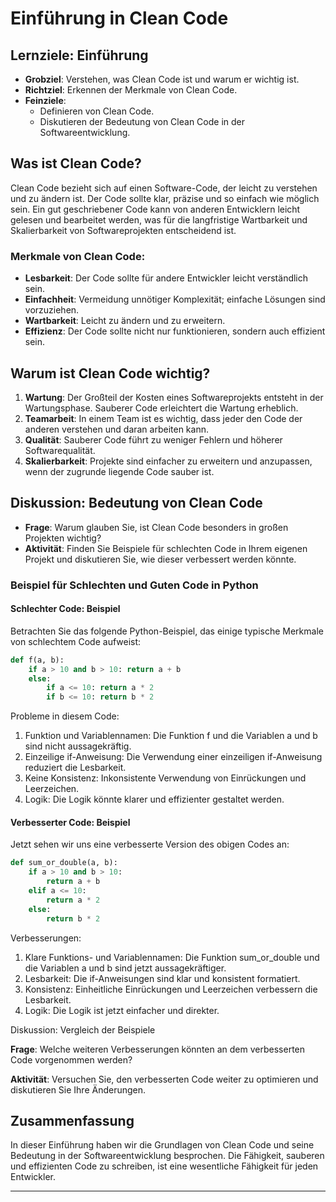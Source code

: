# Einführung in Clean Code

## Lernziele: Einführung

- **Grobziel**: Verstehen, was Clean Code ist und warum er wichtig ist.
- **Richtziel**: Erkennen der Merkmale von Clean Code.
- **Feinziele**:
    - Definieren von Clean Code.
    - Diskutieren der Bedeutung von Clean Code in der Softwareentwicklung.

## Was ist Clean Code?

Clean Code bezieht sich auf einen Software-Code, der leicht zu verstehen und zu ändern ist. Der Code sollte klar, präzise und so einfach wie möglich sein. Ein gut geschriebener Code kann von anderen Entwicklern leicht gelesen und bearbeitet werden, was für die langfristige Wartbarkeit und Skalierbarkeit von Softwareprojekten entscheidend ist.

### Merkmale von Clean Code:

- **Lesbarkeit**: Der Code sollte für andere Entwickler leicht verständlich sein.
- **Einfachheit**: Vermeidung unnötiger Komplexität; einfache Lösungen sind vorzuziehen.
- **Wartbarkeit**: Leicht zu ändern und zu erweitern.
- **Effizienz**: Der Code sollte nicht nur funktionieren, sondern auch effizient sein.

## Warum ist Clean Code wichtig?

1. **Wartung**: Der Großteil der Kosten eines Softwareprojekts entsteht in der Wartungsphase. Sauberer Code erleichtert die Wartung erheblich.
2. **Teamarbeit**: In einem Team ist es wichtig, dass jeder den Code der anderen verstehen und daran arbeiten kann.
3. **Qualität**: Sauberer Code führt zu weniger Fehlern und höherer Softwarequalität.
4. **Skalierbarkeit**: Projekte sind einfacher zu erweitern und anzupassen, wenn der zugrunde liegende Code sauber ist.

## Diskussion: Bedeutung von Clean Code

- **Frage**: Warum glauben Sie, ist Clean Code besonders in großen Projekten wichtig?
- **Aktivität**: Finden Sie Beispiele für schlechten Code in Ihrem eigenen Projekt und diskutieren Sie, wie dieser verbessert werden könnte.

### Beispiel für Schlechten und Guten Code in Python

#### Schlechter Code: Beispiel

Betrachten Sie das folgende Python-Beispiel, das einige typische Merkmale von schlechtem Code aufweist:

```python
def f(a, b):
    if a > 10 and b > 10: return a + b
    else:
        if a <= 10: return a * 2
        if b <= 10: return b * 2
```
Probleme in diesem Code:

1. Funktion und Variablennamen: Die Funktion f und die Variablen a und b sind nicht aussagekräftig.
2. Einzeilige if-Anweisung: Die Verwendung einer einzeiligen if-Anweisung reduziert die Lesbarkeit.
3. Keine Konsistenz: Inkonsistente Verwendung von Einrückungen und Leerzeichen.
4. Logik: Die Logik könnte klarer und effizienter gestaltet werden.

#### Verbesserter Code: Beispiel

Jetzt sehen wir uns eine verbesserte Version des obigen Codes an:

```python
def sum_or_double(a, b):
    if a > 10 and b > 10:
        return a + b
    elif a <= 10:
        return a * 2
    else:
        return b * 2
```
Verbesserungen:

1. Klare Funktions- und Variablennamen: Die Funktion sum_or_double und die Variablen a und b sind jetzt aussagekräftiger.
2. Lesbarkeit: Die if-Anweisungen sind klar und konsistent formatiert.
3. Konsistenz: Einheitliche Einrückungen und Leerzeichen verbessern die Lesbarkeit.
4. Logik: Die Logik ist jetzt einfacher und direkter.

Diskussion: Vergleich der Beispiele

**Frage**: Welche weiteren Verbesserungen könnten an dem verbesserten Code vorgenommen werden?

**Aktivität**: Versuchen Sie, den verbesserten Code weiter zu optimieren und diskutieren Sie Ihre Änderungen.

## Zusammenfassung

In dieser Einführung haben wir die Grundlagen von Clean Code und seine Bedeutung in der Softwareentwicklung besprochen. Die Fähigkeit, sauberen und effizienten Code zu schreiben, ist eine wesentliche Fähigkeit für jeden Entwickler.

---

